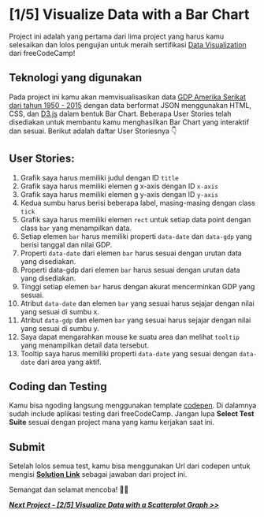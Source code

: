 # [1/5] Visualize Data with a Bar Chart

Project ini adalah yang pertama dari lima project yang harus kamu selesaikan dan lolos pengujian untuk meraih sertifikasi [Data Visualization](https://www.freecodecamp.org/learn/data-visualization/#json-apis-and-ajax) dari freeCodeCamp!

## Teknologi yang digunakan

Pada project ini kamu akan memvisualisasikan data [GDP Amerika Serikat dari tahun 1950 - 2015](https://raw.githubusercontent.com/freeCodeCamp/ProjectReferenceData/master/GDP-data.json) dengan data berformat JSON menggunakan HTML, CSS, dan [D3.js](https://d3js.org/) dalam bentuk Bar Chart. Beberapa User Stories telah disediakan untuk membantu kamu menghasilkan Bar Chart yang interaktif dan sesuai. Berikut adalah daftar User Storiesnya 👇

## User Stories:

1. Grafik saya harus memiliki judul dengan ID `title`
2. Grafik saya harus memiliki elemen g x-axis dengan ID `x-axis`
3. Grafik saya harus memiliki elemen g y-axis dengan ID `y-axis`
4. Kedua sumbu harus berisi beberapa label, masing-masing dengan class `tick`
5. Grafik saya harus memiliki elemen `rect` untuk setiap data point dengan class `bar` yang menampilkan data.
6. Setiap elemen `bar` harus memiliki properti `data-date` dan `data-gdp` yang berisi tanggal dan nilai GDP.
7. Properti `data-date` dari elemen `bar` harus sesuai dengan urutan data yang disediakan.
8. Properti data-gdp dari elemen `bar` harus sesuai dengan urutan data yang disediakan.
9. Tinggi setiap elemen `bar` harus dengan akurat mencerminkan GDP yang sesuai.
10. Atribut `data-date` dan elemen `bar` yang sesuai harus sejajar dengan nilai yang sesuai di sumbu x.
11. Atribut `data-gdp` dan elemen `bar` yang sesuai harus sejajar dengan nilai yang sesuai di sumbu y.
12. Saya dapat mengarahkan mouse ke suatu area dan melihat `tooltip` yang menampilkan detail data tersebut.
13. Tooltip saya harus memiliki properti `data-date` yang sesuai dengan `data-date` dari area yang aktif.

## Coding dan Testing

Kamu bisa ngoding langsung menggunakan template [codepen](https://codepen.io/pen?template=MJjpwO). Di dalamnya sudah include aplikasi testing dari freeCodeCamp. Jangan lupa **Select Test Suite** sesuai dengan project mana yang kamu kerjakan saat ini. 

## Submit

Setelah lolos semua test, kamu bisa menggunakan Url dari codepen untuk mengisi [**Solution Link**](https://www.freecodecamp.org/learn/data-visualization/data-visualization-projects/visualize-data-with-a-bar-chart) sebagai jawaban dari project ini.

Semangat dan selamat mencoba! 🚀📜  


[***Next Project - [2/5] Visualize Data with a Scatterplot Graph >>***]()
